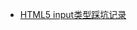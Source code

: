 - [HTML5 input类型踩坑记录](http://suibobuzhuliu.github.io/2016/05/04/HTML5%20input%E7%B1%BB%E5%9E%8B%E8%B8%A9%E5%9D%91%E8%AE%B0%E5%BD%95/)
